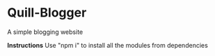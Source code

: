 # Quill-Blogger
A simple blogging website


**Instructions**
Use "npm i" to install all the modules from dependencies

